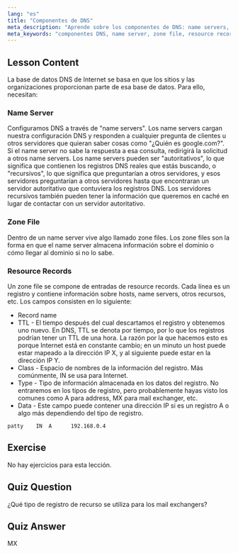 ```yaml
---
lang: "es"
title: "Componentes de DNS"
meta_description: "Aprende sobre los componentes de DNS: name servers, zone files y resource records. Entiende cómo funciona DNS para principiantes. ¡Comienza tu viaje en redes Linux!"
meta_keywords: "componentes DNS, name server, zone file, resource records, tutorial DNS, redes Linux, guía para principiantes"
---
```


## Lesson Content

La base de datos DNS de Internet se basa en que los sitios y las organizaciones proporcionan parte de esa base de datos. Para ello, necesitan:

### Name Server

Configuramos DNS a través de "name servers". Los name servers cargan nuestra configuración DNS y responden a cualquier pregunta de clientes u otros servidores que quieran saber cosas como "¿Quién es google.com?". Si el name server no sabe la respuesta a esa consulta, redirigirá la solicitud a otros name servers. Los name servers pueden ser "autoritativos", lo que significa que contienen los registros DNS reales que estás buscando, o "recursivos", lo que significa que preguntarían a otros servidores, y esos servidores preguntarían a otros servidores hasta que encontraran un servidor autoritativo que contuviera los registros DNS. Los servidores recursivos también pueden tener la información que queremos en caché en lugar de contactar con un servidor autoritativo.

### Zone File

Dentro de un name server vive algo llamado zone files. Los zone files son la forma en que el name server almacena información sobre el dominio o cómo llegar al dominio si no lo sabe.

### Resource Records

Un zone file se compone de entradas de resource records. Cada línea es un registro y contiene información sobre hosts, name servers, otros recursos, etc. Los campos consisten en lo siguiente:

- Record name
- TTL - El tiempo después del cual descartamos el registro y obtenemos uno nuevo. En DNS, TTL se denota por tiempo, por lo que los registros podrían tener un TTL de una hora. La razón por la que hacemos esto es porque Internet está en constante cambio; en un minuto un host puede estar mapeado a la dirección IP X, y al siguiente puede estar en la dirección IP Y.
- Class - Espacio de nombres de la información del registro. Más comúnmente, IN se usa para Internet.
- Type - Tipo de información almacenada en los datos del registro. No entraremos en los tipos de registro, pero probablemente hayas visto los comunes como A para address, MX para mail exchanger, etc.
- Data - Este campo puede contener una dirección IP si es un registro A o algo más dependiendo del tipo de registro.

```plaintext
patty    IN  A      192.168.0.4
```

## Exercise

No hay ejercicios para esta lección.

## Quiz Question

¿Qué tipo de registro de recurso se utiliza para los mail exchangers?

## Quiz Answer

MX
